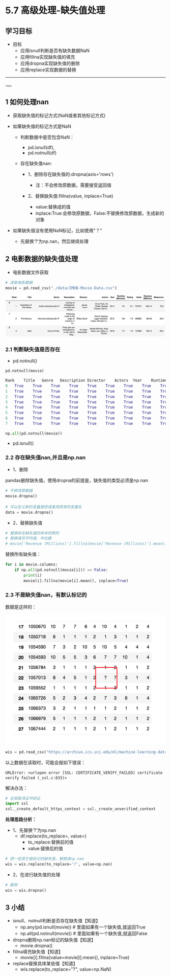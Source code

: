 # 5.7 高级处理-缺失值处理

## 学习目标

- 目标 
  - 应用isnull判断是否有缺失数据NaN
  - 应用fillna实现缺失值的填充
  - 应用dropna实现缺失值的删除
  - 应用replace实现数据的替换

---



<img src="https://tva1.sinaimg.cn/large/006tNbRwgy1ga22w41dt7j30r00fe75d.jpg" alt="缺失值" style="zoom: 33%;" />

## 1 如何处理nan

* 获取缺失值的标记方式(NaN或者其他标记方式)
  
* 如果缺失值的标记方式是NaN
  
  * 判断数据中是否包含NaN：
      * pd.isnull(df),
      * pd.notnull(df)
  
  * 存在缺失值nan:
    * 1、删除存在缺失值的:dropna(axis='rows')
      * 注：不会修改原数据，需要接受返回值
  
    * 2、替换缺失值:fillna(value, inplace=True)
      * value:替换成的值
      * inplace:True:会修改原数据，False:不替换修改原数据，生成新的对象
  
* 如果缺失值没有使用NaN标记，比如使用"？"

  * 先替换‘?’为np.nan，然后继续处理

  

## 2 电影数据的缺失值处理

* 电影数据文件获取

```python
# 读取电影数据
movie = pd.read_csv("./data/IMDB-Movie-Data.csv")
```
![](images/movie.png)

### 2.1 判断缺失值是否存在

* pd.notnull()

```
pd.notnull(movie)
```

```python
Rank	Title	Genre	Description	Director	Actors	Year	Runtime (Minutes)	Rating	Votes	Revenue (Millions)	Metascore
0	True	True	True	True	True	True	True	True	True	True	True	True
1	True	True	True	True	True	True	True	True	True	True	True	True
2	True	True	True	True	True	True	True	True	True	True	True	True
3	True	True	True	True	True	True	True	True	True	True	True	True
4	True	True	True	True	True	True	True	True	True	True	True	True
5	True	True	True	True	True	True	True	True	True	True	True	True
6	True	True	True	True	True	True	True	True	True	True	True	True
7	True	True	True	True	True	True	True	True	True	True	False	True
```

```python
np.all(pd.notnull(movie))
```

- pd.isnull()


### 2.2 存在缺失值nan,并且是np.nan

* 1、删除

pandas删除缺失值，使用dropna的前提是，缺失值的类型必须是np.nan

```python
# 不修改原数据
movie.dropna()

# 可以定义新的变量接受或者用原来的变量名
data = movie.dropna()
```

  * 2、替换缺失值

```python
# 替换存在缺失值的样本的两列
# 替换填充平均值，中位数
# movie['Revenue (Millions)'].fillna(movie['Revenue (Millions)'].mean(), inplace=True)
```

替换所有缺失值：

```python
for i in movie.columns:
    if np.all(pd.notnull(movie[i])) == False:
        print(i)
        movie[i].fillna(movie[i].mean(), inplace=True)
```

### 2.3 不是缺失值nan，有默认标记的

数据是这样的：

![问号缺失值](images/问号缺失值.png)

```python
wis = pd.read_csv("https://archive.ics.uci.edu/ml/machine-learning-databases/breast-cancer-wisconsin/breast-cancer-wisconsin.data")
```

以上数据在读取时，可能会报如下错误：

```
URLError: <urlopen error [SSL: CERTIFICATE_VERIFY_FAILED] certificate verify failed (_ssl.c:833)>
```

解决办法：

```python
# 全局取消证书验证
import ssl
ssl._create_default_https_context = ssl._create_unverified_context
```

**处理思路分析：**

* 1、先替换‘?’为np.nan
  * df.replace(to_replace=, value=)
    * to_replace:替换前的值
    * value:替换后的值

```python
# 把一些其它值标记的缺失值，替换成np.nan
wis = wis.replace(to_replace='?', value=np.nan)
```

* 2、在进行缺失值的处理

```python
# 删除
wis = wis.dropna()
```

## 3 小结

* isnull、notnull判断是否存在缺失值【知道】
  * np.any(pd.isnull(movie))  # 里面如果有一个缺失值,就返回True
  * np.all(pd.notnull(movie))  # 里面如果有一个缺失值,就返回False
* dropna删除np.nan标记的缺失值【知道】
  * movie.dropna()
* fillna填充缺失值【知道】
  * movie[i].fillna(value=movie[i].mean(), inplace=True)
* replace替换具体某些值【知道】
  * wis.replace(to_replace="?", value=np.NaN)